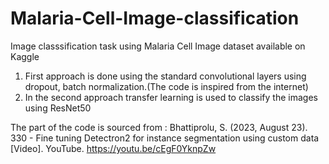 # Malaria-Cell-Image-classification

Image classsification task using Malaria Cell Image dataset available on Kaggle

1. First approach is done using the standard convolutional layers using dropout, batch normalization.(The code is inspired from the internet)
2. In the second approach transfer learning is used to classify the images using ResNet50


The part of the code is sourced from : 
Bhattiprolu, S. (2023, August 23). 330 - Fine tuning Detectron2 for instance segmentation using custom data [Video]. YouTube. https://youtu.be/cEgF0YknpZw
